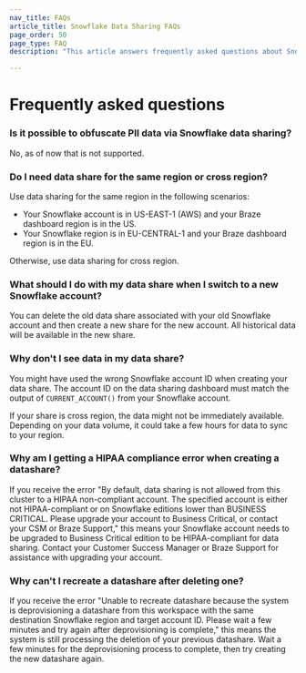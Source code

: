 ```yaml
---
nav_title: FAQs
article_title: Snowflake Data Sharing FAQs
page_order: 50
page_type: FAQ
description: "This article answers frequently asked questions about Snowflake data sharing."

---
```


# Frequently asked questions

### Is it possible to obfuscate PII data via Snowflake data sharing?
No, as of now that is not supported.

### Do I need data share for the same region or cross region?
Use data sharing for the same region in the following scenarios:
- Your Snowflake account is in US-EAST-1 (AWS) and your Braze dashboard region is in the US.
- Your Snowflake region is in EU-CENTRAL-1 and your Braze dashboard region is in the EU.

Otherwise, use data sharing for cross region. 

### What should I do with my data share when I switch to a new Snowflake account?
You can delete the old data share associated with your old Snowflake account and then create a new share for the new account. All historical data will be available in the new share. 

### Why don't I see data in my data share?
You might have used the wrong Snowflake account ID when creating your data share. The account ID on the data sharing dashboard must match the output of `CURRENT_ACCOUNT()` from your Snowflake account.

If your share is cross region, the data might not be immediately available. Depending on your data volume, it could take a few hours for data to sync to your region.

### Why am I getting a HIPAA compliance error when creating a datashare?
If you receive the error "By default, data sharing is not allowed from this cluster to a HIPAA non-compliant account. The specified account is either not HIPAA-compliant or on Snowflake editions lower than BUSINESS CRITICAL. Please upgrade your account to Business Critical, or contact your CSM or Braze Support," this means your Snowflake account needs to be upgraded to Business Critical edition to be HIPAA-compliant for data sharing. Contact your Customer Success Manager or Braze Support for assistance with upgrading your account.

### Why can't I recreate a datashare after deleting one?
If you receive the error "Unable to recreate datashare because the system is deprovisioning a datashare from this workspace with the same destination Snowflake region and target account ID. Please wait a few minutes and try again after deprovisioning is complete," this means the system is still processing the deletion of your previous datashare. Wait a few minutes for the deprovisioning process to complete, then try creating the new datashare again.


